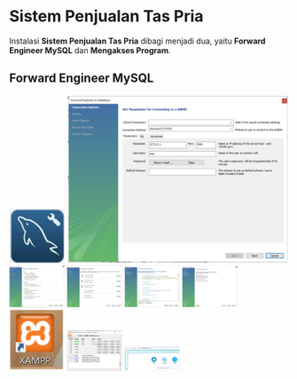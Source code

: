 # Sistem Penjualan Tas Pria     

Instalasi **Sistem Penjualan Tas Pria** dibagi menjadi dua, yaitu **Forward Engineer MySQL** dan **Mengakses Program**.
    
## Forward Engineer MySQL
<img src="images/mysql-wb-icon.jpg" width="100">    
    
<img src="images/tampilan-mysql-1.jpg" width="400">    
   
<img src="images/tampilan-mysql-2.jpg" width="100">       
    
<img src="images/tampilan-mysql-3.jpg" width="100">        
    
<img src="images/tampilan-mysql-4.jpg" width="100">        

<img src="images/tampilan-mysql-5.jpg" width="100">    
   
<img src="images/xampp-icon.jpg" width="100">    
   
<img src="images/apache-start.jpg" width="100">    
   
<img src="images/tampilan-app.jpg" width="100">    

